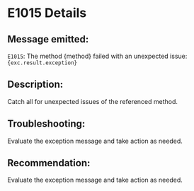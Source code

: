 # E1015 Details

## Message emitted:

`E1015`: The method {method} failed with an unexpected issue: `{exc.result.exception}`

## Description:

Catch all for unexpected issues of the referenced method.

## Troubleshooting:

Evaluate the exception message and take action as needed.

## Recommendation:

Evaluate the exception message and take action as needed.